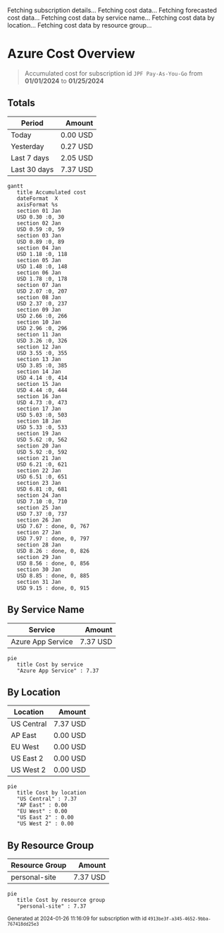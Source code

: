 Fetching subscription details...
Fetching cost data...
Fetching forecasted cost data...
Fetching cost data by service name...
Fetching cost data by location...
Fetching cost data by resource group...
# Azure Cost Overview

> Accumulated cost for subscription id `JPF Pay-As-You-Go` from **01/01/2024** to **01/25/2024**

## Totals

|Period|Amount|
|---|---:|
|Today|0.00 USD|
|Yesterday|0.27 USD|
|Last 7 days|2.05 USD|
|Last 30 days|7.37 USD|

```mermaid
gantt
   title Accumulated cost
   dateFormat  X
   axisFormat %s
   section 01 Jan
   USD 0.30 :0, 30
   section 02 Jan
   USD 0.59 :0, 59
   section 03 Jan
   USD 0.89 :0, 89
   section 04 Jan
   USD 1.18 :0, 118
   section 05 Jan
   USD 1.48 :0, 148
   section 06 Jan
   USD 1.78 :0, 178
   section 07 Jan
   USD 2.07 :0, 207
   section 08 Jan
   USD 2.37 :0, 237
   section 09 Jan
   USD 2.66 :0, 266
   section 10 Jan
   USD 2.96 :0, 296
   section 11 Jan
   USD 3.26 :0, 326
   section 12 Jan
   USD 3.55 :0, 355
   section 13 Jan
   USD 3.85 :0, 385
   section 14 Jan
   USD 4.14 :0, 414
   section 15 Jan
   USD 4.44 :0, 444
   section 16 Jan
   USD 4.73 :0, 473
   section 17 Jan
   USD 5.03 :0, 503
   section 18 Jan
   USD 5.33 :0, 533
   section 19 Jan
   USD 5.62 :0, 562
   section 20 Jan
   USD 5.92 :0, 592
   section 21 Jan
   USD 6.21 :0, 621
   section 22 Jan
   USD 6.51 :0, 651
   section 23 Jan
   USD 6.81 :0, 681
   section 24 Jan
   USD 7.10 :0, 710
   section 25 Jan
   USD 7.37 :0, 737
   section 26 Jan
   USD 7.67 : done, 0, 767
   section 27 Jan
   USD 7.97 : done, 0, 797
   section 28 Jan
   USD 8.26 : done, 0, 826
   section 29 Jan
   USD 8.56 : done, 0, 856
   section 30 Jan
   USD 8.85 : done, 0, 885
   section 31 Jan
   USD 9.15 : done, 0, 915
```

## By Service Name

|Service|Amount|
|---|---:|
|Azure App Service|7.37 USD|

```mermaid
pie
   title Cost by service
   "Azure App Service" : 7.37
```

## By Location

|Location|Amount|
|---|---:|
|US Central|7.37 USD|
|AP East|0.00 USD|
|EU West|0.00 USD|
|US East 2|0.00 USD|
|US West 2|0.00 USD|

```mermaid
pie
   title Cost by location
   "US Central" : 7.37
   "AP East" : 0.00
   "EU West" : 0.00
   "US East 2" : 0.00
   "US West 2" : 0.00
```

## By Resource Group

|Resource Group|Amount|
|---|---:|
|personal-site|7.37 USD|

```mermaid
pie
   title Cost by resource group
   "personal-site" : 7.37
```

<sup>Generated at 2024-01-26 11:16:09 for subscription with id `4913be3f-a345-4652-9bba-767418dd25e3`</sup>
